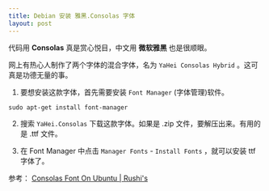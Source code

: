 ```yaml
---
title: Debian 安装 雅黑.Consolas 字体
layout: post
---
```


代码用 **Consolas** 真是赏心悦目，中文用 **微软雅黑** 也是很顺眼。

网上有热心人制作了两个字体的混合字体，名为 `YaHei Consolas Hybrid` 。这可真是功德无量的事。

1. 要想安装这款字体，首先需要安装 `Font Manager` (字体管理)软件。

 `sudo apt-get install font-manager`

2. 搜索 `YaHei.Consolas` 下载这款字体。如果是 .zip 文件，要解压出来。有用的是 .ttf 文件。

3. 在 Font Manager 中点击 `Manager Fonts` - `Install Fonts` ，就可以安装 ttf 字体了。

参考：
[Consolas Font On Ubuntu | Rushi&#039;s](http://www.rushis.com/2013/03/consolas-font-on-ubuntu/)
